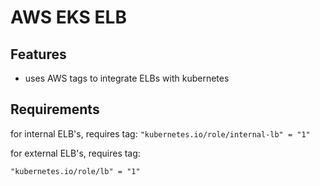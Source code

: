 # AWS EKS ELB

## Features
- uses AWS tags to integrate ELBs with kubernetes

## Requirements

for internal ELB's, requires tag:
`"kubernetes.io/role/internal-lb" = "1"`

for external ELB's, requires tag:

`"kubernetes.io/role/lb" = "1"`
